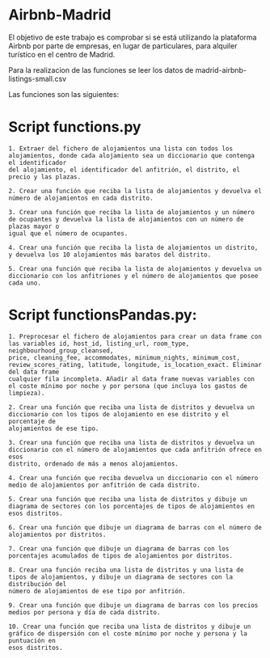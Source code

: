# Airbnb-Madrid
El objetivo de este trabajo es comprobar si se está utilizando la plataforma Airbnb por parte de empresas, en lugar de particulares, 
para alquiler turístico en el centro de Madrid.

Para la realizacion de las funciones se leer los datos de madrid-airbnb-listings-small.csv

Las funciones son las siguientes: 

# Script functions.py

    1. Extraer del fichero de alojamientos una lista con todos los alojamientos, donde cada alojamiento sea un diccionario que contenga el identificador 
    del alojamiento, el identificador del anfitrión, el distrito, el precio y las plazas.
    
    2. Crear una función que reciba la lista de alojamientos y devuelva el número de alojamientos en cada distrito.
    
    3. Crear una función que reciba la lista de alojamientos y un número de ocupantes y devuelva la lista de alojamientos con un número de plazas mayor o 
    igual que el número de ocupantes.
    
    4. Crear una función que reciba la lista de alojamientos un distrito, y devuelva los 10 alojamientos más baratos del distrito.
    
    5. Crear una función que reciba la lista de alojamientos y devuelva un diccionario con los anfitriones y el número de alojamientos que posee cada uno.

# Script functionsPandas.py:

    1. Preprocesar el fichero de alojamientos para crear un data frame con las variables id, host_id, listing_url, room_type, neighbourhood_group_cleansed,
    price, cleaning_fee, accommodates, minimum_nights, minimum_cost, review_scores_rating, latitude, longitude, is_location_exact. Eliminar del data frame
    cualquier fila incompleta. Añadir al data frame nuevas variables con el coste mínimo por noche y por persona (que incluya los gastos de limpieza).
    
    2. Crear una función que reciba una lista de distritos y devuelva un diccionario con los tipos de alojamiento en ese distrito y el porcentaje de 
    alojamientos de ese tipo.
    
    3. Crear una función que reciba una lista de distritos y devuelva un diccionario con el número de alojamientos que cada anfitrión ofrece en esos 
    distrito, ordenado de más a menos alojamientos.
    
    4. Crear una función que reciba devuelva un diccionario con el número medio de alojamientos por anfitrión de cada distrito.
    
    5. Crear una función que reciba una lista de distritos y dibuje un diagrama de sectores con los porcentajes de tipos de alojamientos en esos distritos.
    
    6. Crear una función que dibuje un diagrama de barras con el número de alojamientos por distritos.
    
    7. Crear una función que dibuje un diagrama de barras con los porcentajes acumulados de tipos de alojamientos por distritos.
    
    8. Crear una función reciba una lista de distritos y una lista de tipos de alojamientos, y dibuje un diagrama de sectores con la distribución del 
    número de alojamientos de ese tipo por anfitrión.
    
    9. Crear una función que dibuje un diagrama de barras con los precios medios por persona y día de cada distrito.
    
    10. Crear una función que reciba una lista de distritos y dibuje un gráfico de dispersión con el coste mínimo por noche y persona y la puntuación en
    esos distritos.
    
